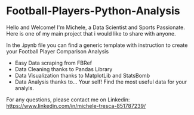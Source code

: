 # Football-Players-Python-Analysis

Hello and Welcome! 
I'm Michele, a Data Scientist and Sports Passionate.
Here is one of my main project that i would like to share with anyone.

In the .ipynb file you can find a generic template with instruction to create your Football Player Comparison Analysis
- Easy Data scraping from FBRef
- Data Cleaning thanks to Pandas Library
- Data Visualization thanks to MatplotLib and StatsBomb
- Data Analysis thanks to... Your self! Find the most useful data for your analyis.


For any questions, please contact me on Linkedin: https://www.linkedin.com/in/michele-tresca-851787239/
